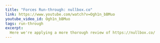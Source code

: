 ```yaml
---
title: "Forces Run-through: nullbox.co"
link: https://www.youtube.com/watch?v=Ogh1n_bBMuo
youtube_video_id: Ogh1n_bBMuo
tags: run-through
excerpt:
  Here we're applying a more thorough review of https://nullbox.co/
---
```

